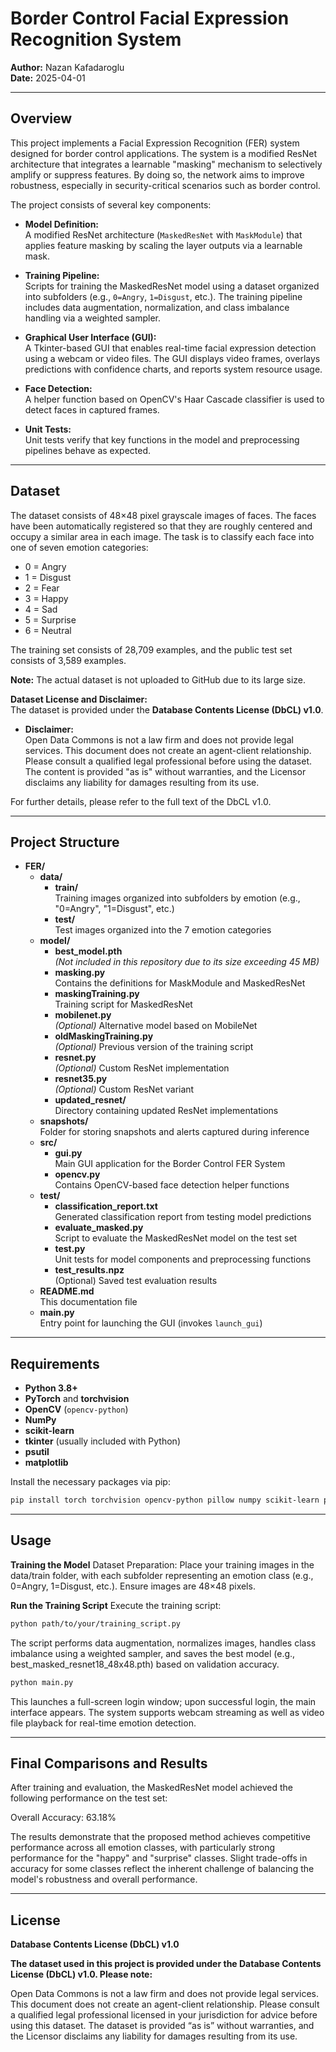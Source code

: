 # Border Control Facial Expression Recognition System

**Author:** Nazan Kafadaroglu  
**Date:** 2025-04-01

---

## Overview

This project implements a Facial Expression Recognition (FER) system designed for border control applications. The system is a modified ResNet architecture that integrates a learnable "masking" mechanism to selectively amplify or suppress features. By doing so, the network aims to improve robustness, especially in security-critical scenarios such as border control.

The project consists of several key components:

- **Model Definition:**  
  A modified ResNet architecture (`MaskedResNet` with `MaskModule`) that applies feature masking by scaling the layer outputs via a learnable mask.

- **Training Pipeline:**  
  Scripts for training the MaskedResNet model using a dataset organized into subfolders (e.g., `0=Angry`, `1=Disgust`, etc.). The training pipeline includes data augmentation, normalization, and class imbalance handling via a weighted sampler.

- **Graphical User Interface (GUI):**  
  A Tkinter-based GUI that enables real-time facial expression detection using a webcam or video files. The GUI displays video frames, overlays predictions with confidence charts, and reports system resource usage.

- **Face Detection:**  
  A helper function based on OpenCV's Haar Cascade classifier is used to detect faces in captured frames.

- **Unit Tests:**  
  Unit tests verify that key functions in the model and preprocessing pipelines behave as expected.

---

## Dataset

The dataset consists of 48×48 pixel grayscale images of faces. The faces have been automatically registered so that they are roughly centered and occupy a similar area in each image. The task is to classify each face into one of seven emotion categories:
- 0 = Angry
- 1 = Disgust
- 2 = Fear
- 3 = Happy
- 4 = Sad
- 5 = Surprise
- 6 = Neutral

The training set consists of 28,709 examples, and the public test set consists of 3,589 examples.

**Note:** The actual dataset is not uploaded to GitHub due to its large size.

**Dataset License and Disclaimer:**  
The dataset is provided under the **Database Contents License (DbCL) v1.0**.  
- **Disclaimer:**  
  Open Data Commons is not a law firm and does not provide legal services. This document does not create an agent-client relationship. Please consult a qualified legal professional before using the dataset. The content is provided "as is" without warranties, and the Licensor disclaims any liability for damages resulting from its use.

For further details, please refer to the full text of the DbCL v1.0.

---

## Project Structure

- **FER/**
  - **data/**
    - **train/**  
      Training images organized into subfolders by emotion (e.g., "0=Angry", "1=Disgust", etc.)
    - **test/**  
      Test images organized into the 7 emotion categories
  - **model/**
    - **best_model.pth**  
      *(Not included in this repository due to its size exceeding 45 MB)*  
    - **masking.py**  
      Contains the definitions for MaskModule and MaskedResNet
    - **maskingTraining.py**  
      Training script for MaskedResNet
    - **mobilenet.py**  
      *(Optional)* Alternative model based on MobileNet
    - **oldMaskingTraining.py**  
      *(Optional)* Previous version of the training script
    - **resnet.py**  
      *(Optional)* Custom ResNet implementation
    - **resnet35.py**  
      *(Optional)* Custom ResNet variant
    - **updated_resnet/**  
      Directory containing updated ResNet implementations
  - **snapshots/**  
    Folder for storing snapshots and alerts captured during inference
  - **src/**
    - **gui.py**  
      Main GUI application for the Border Control FER System
    - **opencv.py**  
      Contains OpenCV-based face detection helper functions
  - **test/**
    - **classification_report.txt**  
      Generated classification report from testing model predictions
    - **evaluate_masked.py**  
      Script to evaluate the MaskedResNet model on the test set
    - **test.py**  
      Unit tests for model components and preprocessing functions
    - **test_results.npz**  
      (Optional) Saved test evaluation results
  - **README.md**  
    This documentation file
  - **main.py**  
    Entry point for launching the GUI (invokes `launch_gui`)

---

## Requirements

- **Python 3.8+**
- **PyTorch** and **torchvision**
- **OpenCV** (`opencv-python`)
- **NumPy**
- **scikit-learn**
- **tkinter** (usually included with Python)
- **psutil**
- **matplotlib**

Install the necessary packages via pip:

```bash
pip install torch torchvision opencv-python pillow numpy scikit-learn psutil matplotlib
```



---

## Usage


**Training the Model**
Dataset Preparation:
Place your training images in the data/train folder, with each subfolder representing an emotion class (e.g., 0=Angry, 1=Disgust, etc.). Ensure images are 48×48 pixels.

**Run the Training Script**
Execute the training script:


```bash
python path/to/your/training_script.py

```

The script performs data augmentation, normalizes images, handles class imbalance using a weighted sampler, and saves the best model (e.g., best_masked_resnet18_48x48.pth) based on validation accuracy.


```bash
python main.py
```
This launches a full-screen login window; upon successful login, the main interface appears. The system supports webcam streaming as well as video file playback for real-time emotion detection.







---

## Final Comparisons and Results
After training and evaluation, the MaskedResNet model achieved the following performance on the test set:

Overall Accuracy: 63.18%

The results demonstrate that the proposed method achieves competitive performance across all emotion classes, with particularly strong performance for the "happy" and "surprise" classes. Slight trade-offs in accuracy for some classes reflect the inherent challenge of balancing the model's robustness and overall performance.





---

## License
**Database Contents License (DbCL) v1.0**

**The dataset used in this project is provided under the Database Contents License (DbCL) v1.0. Please note:**

Open Data Commons is not a law firm and does not provide legal services. This document does not create an agent-client relationship. Please consult a qualified legal professional licensed in your jurisdiction for advice before using this dataset. The dataset is provided “as is” without warranties, and the Licensor disclaims any liability for damages resulting from its use.